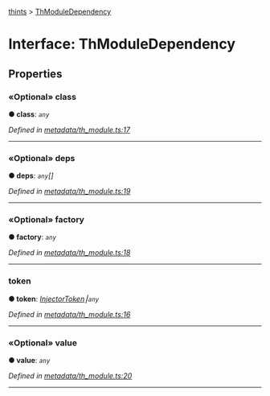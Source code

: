 [thints](../README.md) > [ThModuleDependency](../interfaces/thmoduledependency.md)



# Interface: ThModuleDependency


## Properties
<a id="class"></a>

### «Optional» class

**●  class**:  *`any`* 

*Defined in [metadata/th_module.ts:17](https://github.com/digitalinfluencers/ThinTS/blob/d0ee093/src/metadata/th_module.ts#L17)*





___

<a id="deps"></a>

### «Optional» deps

**●  deps**:  *`any`[]* 

*Defined in [metadata/th_module.ts:19](https://github.com/digitalinfluencers/ThinTS/blob/d0ee093/src/metadata/th_module.ts#L19)*





___

<a id="factory"></a>

### «Optional» factory

**●  factory**:  *`any`* 

*Defined in [metadata/th_module.ts:18](https://github.com/digitalinfluencers/ThinTS/blob/d0ee093/src/metadata/th_module.ts#L18)*





___

<a id="token"></a>

###  token

**●  token**:  *[InjectorToken](../classes/injectortoken.md)⎮`any`* 

*Defined in [metadata/th_module.ts:16](https://github.com/digitalinfluencers/ThinTS/blob/d0ee093/src/metadata/th_module.ts#L16)*





___

<a id="value"></a>

### «Optional» value

**●  value**:  *`any`* 

*Defined in [metadata/th_module.ts:20](https://github.com/digitalinfluencers/ThinTS/blob/d0ee093/src/metadata/th_module.ts#L20)*





___


